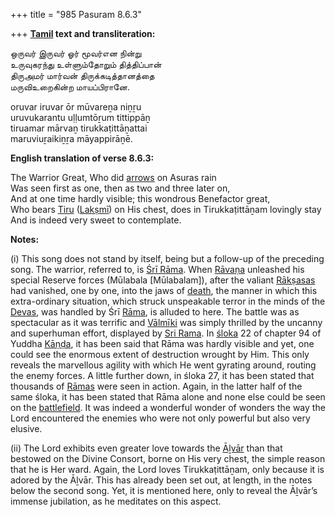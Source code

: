 +++
title = "985 Pasuram 8.6.3"

+++
**[Tamil](/definition/tamil#history "show Tamil definitions") text and transliteration:**

ஒருவர் இருவர் ஓர் மூவர்என நின்று  
உருவுகரந்து உள்ளும்தோறும் தித்திப்பான்  
திருஅமர் மார்வன் திருக்கடித்தானத்தை  
மருவிஉறைகின்ற மாயப்பிரானே.

oruvar iruvar ōr mūvareṉa niṉṟu  
uruvukarantu uḷḷumtōṟum tittippāṉ  
tiruamar mārvaṉ tirukkaṭittāṉattai  
maruviuṟaikiṉṟa māyappirāṉē.

**English translation of verse 8.6.3:**

The Warrior Great, Who did [arrows](/definition/arrow#history "show arrows definitions") on Asuras rain  
Was seen first as one, then as two and three later on,  
And at one time hardly visible; this wondrous Benefactor great,  
Who bears [Tiru](/definition/tiru#history "show Tiru definitions") ([Lakṣmī](/definition/lakshmi#vaishnavism "show Lakṣmī definitions")) on His chest, does in Tirukkaṭittāṉam lovingly stay  
And is indeed very sweet to contemplate.

**Notes:**

\(i\) This song does not stand by itself, being but a follow-up of the preceding song. The warrior, referred to, is [Śrī Rāma](/definition/shrirama#history "show Śrī Rāma definitions"). When [Rāvaṇa](/definition/ravana#vaishnavism "show Rāvaṇa definitions") unleashed his special Reserve forces (Mūlabala [Mūlabalam]), after the valiant [Rākṣasas](/definition/rakshasa#vaishnavism "show Rākṣasas definitions") had vanished, one by one, into the jaws of [death](/definition/death#history "show death definitions"), the manner in which this extra-ordinary situation, which struck unspeakable terror in the minds of the [Devas](/definition/deva#vaishnavism "show Devas definitions"), was handled by Śrī [Rāma](/definition/rama#vaishnavism "show Rāma definitions"), is alluded to here. The battle was as spectacular as it was terrific and [Vālmīki](/definition/valmiki#vaishnavism "show Vālmīki definitions") was simply thrilled by the uncanny and superhuman effort, displayed by [Sri Rama](/definition/shrirama#history "show Sri Rama definitions"). In [śloka](/definition/sloka#vaishnavism "show śloka definitions") 22 of chapter 94 of Yuddha [Kāṇḍa](/definition/kanda#history "show Kāṇḍa definitions"), it has been said that Rāma was hardly visible and yet, one could see the enormous extent of destruction wrought by Him. This only reveals the marvellous agility with which He went gyrating around, routing the enemy forces. A little further down, in śloka 27, it has been stated that thousands of [Rāmas](/definition/rama#vaishnavism "show Rāmas definitions") were seen in action. Again, in the latter half of the same śloka, it has been stated that Rāma alone and none else could be seen on the [battlefield](/definition/battle-field#history "show battlefield definitions"). It was indeed a wonderful wonder of wonders the way the Lord encountered the enemies who were not only powerful but also very elusive.

\(ii\) The Lord exhibits even greater love towards the [Āḻvār](/definition/aḻvar#vaishnavism "show Āḻvār definitions") than that bestowed on the Divine Consort, borne on His very chest, the simple reason that he is Her ward. Again, the Lord loves Tirukkaṭittāṉam, only because it is adored by the Āḻvār. This has already been set out, at length, in the notes below the second song. Yet, it is mentioned here, only to reveal the Āḻvār’s immense jubilation, as he meditates on this aspect.


